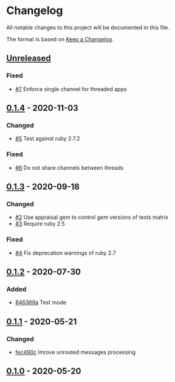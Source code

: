 # Changelog

All notable changes to this project will be documented in this file.

The format is based on [Keep a Changelog](https://keepachangelog.com/en/1.0.0/).

## [Unreleased](https://github.com/veeqo/bunny-publisher/compare/v0.1.4...HEAD)

### Fixed
- [#7](https://github.com/veeqo/bunny-publisher/pull/7) Enforce single channel for threaded apps


## [0.1.4](https://github.com/veeqo/bunny-publisher/compare/v0.1.3...v0.1.4) - 2020-11-03

### Changed
- [#5](https://github.com/veeqo/bunny-publisher/pull/5) Test against ruby 2.7.2

### Fixed
- [#6](https://github.com/veeqo/bunny-publisher/pull/6) Do not share channels between threads


## [0.1.3](https://github.com/veeqo/bunny-publisher/compare/v0.1.2...v0.1.3) - 2020-09-18

### Changed
- [#2](https://github.com/veeqo/bunny-publisher/pull/2) Use appraisal gem to control gem versions of tests matrix
- [#3](https://github.com/veeqo/bunny-publisher/pull/3) Require ruby 2.5

### Fixed
- [#4](https://github.com/veeqo/bunny-publisher/pull/4) Fix deprecation warnings of ruby 2.7


## [0.1.2](https://github.com/veeqo/bunny-publisher/compare/v0.1.1...v0.1.2) - 2020-07-30

### Added
-  [846369a](https://github.com/veeqo/bunny-publisher/commit/846369a76a9ae1c38e0a08844a5c992412eac520) Test mode


## [0.1.1](https://github.com/veeqo/bunny-publisher/compare/v0.1.0...v0.1.1) - 2020-05-21

### Changed
- [fec490c](https://github.com/veeqo/bunny-publisher/commit/fec490c91a7db9d053dba9afde0736a4ce2dde71) Imrove unrouted messages processing

## [0.1.0](https://github.com/veeqo/bunny-publisher/releases/tag/v0.1.0) - 2020-05-20
